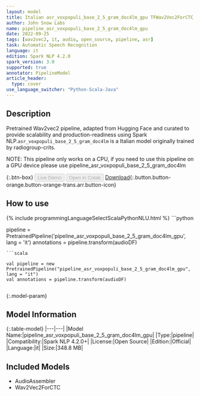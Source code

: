 ```yaml
---
layout: model
title: Italian asr_voxpopuli_base_2_5_gram_doc4lm_gpu TFWav2Vec2ForCTC from radiogroup-crits
author: John Snow Labs
name: pipeline_asr_voxpopuli_base_2_5_gram_doc4lm_gpu
date: 2022-09-25
tags: [wav2vec2, it, audio, open_source, pipeline, asr]
task: Automatic Speech Recognition
language: it
edition: Spark NLP 4.2.0
spark_version: 3.0
supported: true
annotator: PipelineModel
article_header:
  type: cover
use_language_switcher: "Python-Scala-Java"
---
```


## Description

Pretrained Wav2vec2  pipeline, adapted from Hugging Face and curated to provide scalability and production-readiness using Spark NLP.`asr_voxpopuli_base_2_5_gram_doc4lm` is a Italian model originally trained by radiogroup-crits.

NOTE: This pipeline only works on a CPU, if you need to use this pipeline on a GPU device please use pipeline_asr_voxpopuli_base_2_5_gram_doc4lm

{:.btn-box}
<button class="button button-orange" disabled>Live Demo</button>
<button class="button button-orange" disabled>Open in Colab</button>
[Download](https://s3.amazonaws.com/auxdata.johnsnowlabs.com/public/models/pipeline_asr_voxpopuli_base_2_5_gram_doc4lm_gpu_it_4.2.0_3.0_1664078611789.zip){:.button.button-orange.button-orange-trans.arr.button-icon}

## How to use



<div class="tabs-box" markdown="1">
{% include programmingLanguageSelectScalaPythonNLU.html %}
```python

pipeline = PretrainedPipeline('pipeline_asr_voxpopuli_base_2_5_gram_doc4lm_gpu', lang = 'it')
annotations =  pipeline.transform(audioDF)
    
```
```scala

val pipeline = new PretrainedPipeline("pipeline_asr_voxpopuli_base_2_5_gram_doc4lm_gpu", lang = "it")
val annotations = pipeline.transform(audioDF)
    
```
</div>

{:.model-param}
## Model Information

{:.table-model}
|---|---|
|Model Name:|pipeline_asr_voxpopuli_base_2_5_gram_doc4lm_gpu|
|Type:|pipeline|
|Compatibility:|Spark NLP 4.2.0+|
|License:|Open Source|
|Edition:|Official|
|Language:|it|
|Size:|348.8 MB|

## Included Models

- AudioAssembler
- Wav2Vec2ForCTC